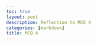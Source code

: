 ```yaml
---
toc: true
layout: post
description: Reflection to MCQ 4
categories: [markdown]
title: MCQ 4
---
```


